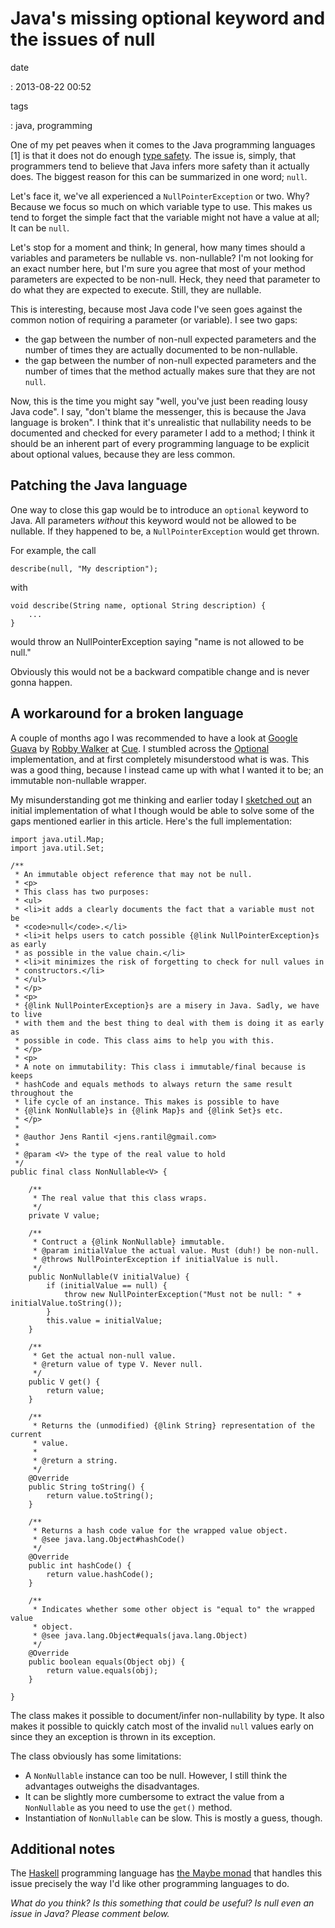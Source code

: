 Java's missing optional keyword and the issues of null
======================================================

date

:   2013-08-22 00:52

tags

:   java, programming

One of my pet peaves when it comes to the Java programming languages
\[1\] is that it does not do enough [type
safety](https://en.wikipedia.org/wiki/Type_safety). The issue is,
simply, that programmers tend to believe that Java infers more safety
than it actually does. The biggest reason for this can be summarized in
one word; `null`.

Let's face it, we've all experienced a `NullPointerException` or two.
Why? Because we focus so much on which variable type to use. This makes
us tend to forget the simple fact that the variable might not have a
value at all; It can be `null`.

Let's stop for a moment and think; In general, how many times should a
variables and parameters be nullable vs. non-nullable? I'm not looking
for an exact number here, but I'm sure you agree that most of your
method parameters are expected to be non-null. Heck, they need that
parameter to do what they are expected to execute. Still, they are
nullable.

This is interesting, because most Java code I've seen goes against the
common notion of requiring a parameter (or variable). I see two gaps:

-   the gap between the number of non-null expected parameters and the
    number of times they are actually documented to be non-nullable.
-   the gap between the number of non-null expected parameters and the
    number of times that the method actually makes sure that they are
    not `null`.

Now, this is the time you might say "well, you've just been reading
lousy Java code". I say, "don't blame the messenger, this is because the
Java language is broken". I think that it's unrealistic that nullability
needs to be documented and checked for every parameter I add to a
method; I think it should be an inherent part of every programming
language to be explicit about optional values, because they are less
common.

Patching the Java language
--------------------------

One way to close this gap would be to introduce an `optional` keyword to
Java. All parameters *without* this keyword would not be allowed to be
nullable. If they happened to be, a `NullPointerException` would get
thrown.

For example, the call

``` {.sourceCode .java}
describe(null, "My description");
```

with

``` {.sourceCode .java}
void describe(String name, optional String description) {
    ...
}
```

would throw an NullPointerException saying "name is not allowed to be
null."

Obviously this would not be a backward compatible change and is never
gonna happen.

A workaround for a broken language
----------------------------------

A couple of months ago I was recommended to have a look at [Google
Guava](https://code.google.com/p/guava-libraries/) by [Robby
Walker](https://twitter.com/rwalker) at [Cue](http://www.cueup.com). I
stumbled across the
[Optional](https://code.google.com/p/guava-libraries/wiki/UsingAndAvoidingNullExplained#Optional)
implementation, and at first completely misunderstood what is was. This
was a good thing, because I instead came up with what I wanted it to be;
an immutable non-nullable wrapper.

My misunderstanding got me thinking and earlier today I [sketched
out](https://gist.github.com/JensRantil/6294289) an initial
implementation of what I though would be able to solve some of the gaps
mentioned earlier in this article. Here's the full implementation:

``` {.sourceCode .java}
import java.util.Map;
import java.util.Set;

/**
 * An immutable object reference that may not be null.
 * <p>
 * This class has two purposes:
 * <ul>
 * <li>it adds a clearly documents the fact that a variable must not be
 * <code>null</code>.</li>
 * <li>it helps users to catch possible {@link NullPointerException}s as early
 * as possible in the value chain.</li>
 * <li>it minimizes the risk of forgetting to check for null values in
 * constructors.</li>
 * </ul>
 * </p>
 * <p>
 * {@link NullPointerException}s are a misery in Java. Sadly, we have to live
 * with them and the best thing to deal with them is doing it as early as
 * possible in code. This class aims to help you with this.
 * </p>
 * <p>
 * A note on immutability: This class i immutable/final because is keeps
 * hashCode and equals methods to always return the same result throughout the
 * life cycle of an instance. This makes is possible to have
 * {@link NonNullable}s in {@link Map}s and {@link Set}s etc.
 * </p>
 * 
 * @author Jens Rantil <jens.rantil@gmail.com>
 *
 * @param <V> the type of the real value to hold
 */
public final class NonNullable<V> {

    /**
     * The real value that this class wraps.
     */
    private V value;

    /**
     * Contruct a {@link NonNullable} immutable.
     * @param initialValue the actual value. Must (duh!) be non-null.
     * @throws NullPointerException if initialValue is null.
     */
    public NonNullable(V initialValue) {
        if (initialValue == null) {
            throw new NullPointerException("Must not be null: " + initialValue.toString());
        }
        this.value = initialValue;
    }

    /**
     * Get the actual non-null value.
     * @return value of type V. Never null.
     */
    public V get() {
        return value;
    }

    /**
     * Returns the (unmodified) {@link String} representation of the current
     * value.
     * 
     * @return a string.
     */
    @Override
    public String toString() {
        return value.toString();
    }

    /**
     * Returns a hash code value for the wrapped value object.
     * @see java.lang.Object#hashCode()
     */
    @Override
    public int hashCode() {
        return value.hashCode();
    }

    /**
     * Indicates whether some other object is "equal to" the wrapped value
     * object.
     * @see java.lang.Object#equals(java.lang.Object)
     */
    @Override
    public boolean equals(Object obj) {
        return value.equals(obj);
    }

}
```

The class makes it possible to document/infer non-nullability by type.
It also makes it possible to quickly catch most of the invalid `null`
values early on since they an exception is thrown in its exception.

The class obviously has some limitations:

-   A `NonNullable` instance can too be null. However, I still think the
    advantages outweighs the disadvantages.
-   It can be slightly more cumbersome to extract the value from a
    `NonNullable` as you need to use the `get()` method.
-   Instantiation of `NonNullable` can be slow. This is mostly a
    guess, though.

Additional notes
----------------

The [Haskell](http://www.haskell.org) programming language has [the
Maybe
monad](https://en.wikipedia.org/wiki/Monad_(functional_programming)#The_Maybe_monad)
that handles this issue precisely the way I'd like other programming
languages to do.

*What do you think? Is this something that could be useful? Is null even
an issue in Java? Please comment below.*
